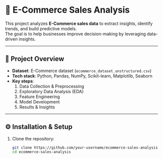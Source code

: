 # 🛒 E-Commerce Sales Analysis  

This project analyzes **E-Commerce sales data** to extract insights, identify trends, and build predictive models.  
The goal is to help businesses improve decision-making by leveraging data-driven insights.  

---

## 📌 Project Overview  
- **Dataset**: E-Commerce dataset (`ecommerce_dataset_unstructured.csv`)  
- **Tech stack**: Python, Pandas, NumPy, Scikit-learn, Matplotlib, Seaborn  
- **Key steps**:  
  1. Data Collection & Preprocessing  
  2. Exploratory Data Analysis (EDA)  
  3. Feature Engineering  
  4. Model Development  
  5. Results & Insights  

---

## ⚙️ Installation & Setup  
1. Clone the repository:  
   ```bash
   git clone https://github.com/your-username/ecommerce-sales-analysis.git
   cd ecommerce-sales-analysis
